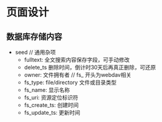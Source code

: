# 页面设计


## 数据库存储内容

- seed
  // 通用杂项
  - fulltext: 全文搜索内容保存字段，可手动修改
  - delete_ts 删除时间，倒计时30天后再真正删除，可还原
  - owner: 文件拥有者
  // fs_ 开头为webdav相关
  - fs_type: file/directory 文件或目录类型
  - fs_name: 显示名称
  - fs_uri: 资源定位标识符
  - fs_create_ts: 创建时间
  - fs_update_ts: 更新时间
